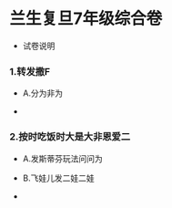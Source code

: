 # 兰生复旦7年级综合卷

- 试卷说明

### 1.转发撒F

- A.分为非为

- 

### 2.按时吃饭时大是大非恩爱二

- A.发斯蒂芬玩法问问为

- B.飞娃儿发二娃二娃

- 

